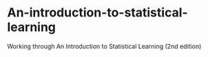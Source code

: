# An-introduction-to-statistical-learning
Working through An Introduction to Statistical Learning (2nd edition)
